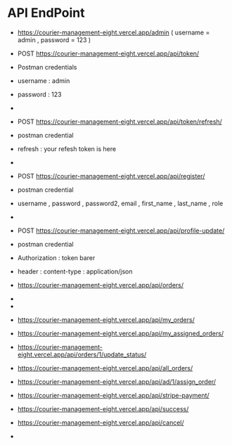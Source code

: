 # API EndPoint
- https://courier-management-eight.vercel.app/admin   ( username = admin , password = 123 )
- POST https://courier-management-eight.vercel.app/api/token/
- Postman credentials
- username : admin
- password : 123

- 
- POST https://courier-management-eight.vercel.app/api/token/refresh/
-  postman credential
-  refresh : your refesh token is here

-  
- POST https://courier-management-eight.vercel.app/api/register/
- postman credential
- username , password , password2, email , first_name , last_name  , role

- 
- POST https://courier-management-eight.vercel.app/api/profile-update/
 - postman credential
 - Authorization : token barer
 - header : content-type : application/json
   
 - https://courier-management-eight.vercel.app/api/orders/
 - 

 - 
 - https://courier-management-eight.vercel.app/api/my_orders/
 - https://courier-management-eight.vercel.app/api/my_assigned_orders/
 - https://courier-management-eight.vercel.app/api/orders/1/update_status/
 - https://courier-management-eight.vercel.app/api/all_orders/
 - https://courier-management-eight.vercel.app/api/ad/1/assign_order/
 - https://courier-management-eight.vercel.app/api/stripe-payment/
 - https://courier-management-eight.vercel.app/api/success/
 - https://courier-management-eight.vercel.app/api/cancel/      
 - 
 
  

